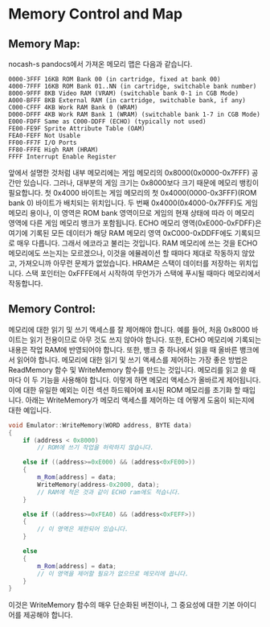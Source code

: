 # **Memory Control and Map**
## Memory Map:
nocash-s pandocs에서 가져온 메모리 맵은 다음과 같습니다.
~~~
0000-3FFF 16KB ROM Bank 00 (in cartridge, fixed at bank 00)
4000-7FFF 16KB ROM Bank 01..NN (in cartridge, switchable bank number)
8000-9FFF 8KB Video RAM (VRAM) (switchable bank 0-1 in CGB Mode)
A000-BFFF 8KB External RAM (in cartridge, switchable bank, if any)
C000-CFFF 4KB Work RAM Bank 0 (WRAM)
D000-DFFF 4KB Work RAM Bank 1 (WRAM) (switchable bank 1-7 in CGB Mode)
E000-FDFF Same as C000-DDFF (ECHO) (typically not used)
FE00-FE9F Sprite Attribute Table (OAM)
FEA0-FEFF Not Usable
FF00-FF7F I/O Ports
FF80-FFFE High RAM (HRAM)
FFFF Interrupt Enable Register
~~~
앞에서 설명한 것처럼 내부 메모리에는 게임 메모리의 0x8000(0x0000-0x7FFF) 공간만 있습니다. 그러나, 대부분의 게임 크기는 0x8000보다 크기 때문에 메모리 뱅킹이 필요합니다. 첫 0x4000 바이트는 게임 메모리의 첫 0x4000(0000-0x3FFF)(ROM bank 0) 바이트가 배치되는 위치입니다. 두 번째 0x4000(0x4000-0x7FFF)도 게임 메모리 용이나, 이 영역은 ROM bank 영역이므로 게임의 현재 상태에 따라 이 메모리 영역에 다른 게임 메모리 뱅크가 포함됩니다. ECHO 메모리 영역(0xE000-0xFDFF)은 여기에 기록된 모든 데이터가 해당 RAM 메모리 영역 0xC000-0xDDFF에도 기록되므로 매우 다릅니다. 그래서 에코라고 불리는 것입니다. RAM 메모리에 쓰는 것을 ECHO 메모리에도 쓰는지는 모르겠으나, 이것을 에뮬레이션 할 때마다 제대로 작동하지 않았고, 가져오니까 아무런 문제가 없었습니다. HRAM은 스택이 데이터를 저장하는 위치입니다. 스택 포인터는 0xFFFE에서 시작하여 무언가가 스택에 푸시될 때마다 메모리에서 작동합니다.
## Memory Control:
메모리에 대한 읽기 및 쓰기 액세스를 잘 제어해야 합니다. 예를 들어, 처음 0x8000 바이트는 읽기 전용이므로 아무 것도 쓰지 않아야 합니다. 또한, ECHO 메모리에 기록되는 내용은 작업 RAM에 반영되어야 합니다. 또한, 뱅크 중 하나에서 읽을 때 올바른 뱅크에서 읽어야 합니다. 메모리에 대한 읽기 및 쓰기 액세스를 제어하는 가장 좋은 방법은 ReadMemory 함수 및 WriteMemory 함수를 만드는 것입니다. 메모리를 읽고 쓸 때마다 이 두 기능을 사용해야 합니다. 이렇게 하면 메모리 액세스가 올바르게 제어됩니다. 이에 대한 유일한 예외는 이전 섹션 하드웨어에 표시된 ROM 메모리를 초기화 할 때입니다. 아래는 WriteMemory가 메모리 액세스를 제어하는 데 어떻게 도움이 되는지에 대한 예입니다.
~~~c++
void Emulator::WriteMemory(WORD address, BYTE data)
{
    if (address < 0x8000)
        // ROM에 쓰기 작업을 허락하지 않습니다.

    else if ((address>=0xE000) && (address<0xFE00>))
    {
        m_Rom[address] = data;
        WriteMemory(address-0x2000, data);
        // RAM에 적은 것과 같이 ECHO ram에도 적습니다.
    }

    else if ((address>=0xFEA0) && (address<0xFEFF>))
    {
        // 이 영역은 제한되어 있습니다.
    }

    else
    {
        m_Rom[address] = data;
        // 이 영역을 제어할 필요가 없으므로 메모리에 씁니다.
    }
}
~~~
이것은 WriteMemory 함수의 매우 단순화된 버전이나, 그 중요성에 대한 기본 아이디어를 제공해야 합니다.